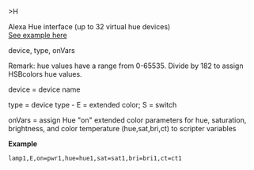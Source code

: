 <span style='color:var(--vscode-symbolIcon-methodForeground);'>>H</span> 

Alexa Hue interface (up to 32 virtual hue devices)  
[See example here](https://tasmota.github.io/docs/Scripting-Language/#hue-emulation)

<span style='color:var(--vscode-symbolIcon-variableForeground);'>device, type, onVars</span>

Remark: hue values have a range from 0-65535.  Divide by 182 to assign HSBcolors hue values.

<span style='color:var(--vscode-symbolIcon-variableForeground);'>device</span> = device name  

<span style='color:var(--vscode-symbolIcon-variableForeground);'>type</span> = device type - E = extended color; S = switch  

<span style='color:var(--vscode-symbolIcon-variableForeground);'>onVars</span> = assign Hue "on" extended color parameters for hue, saturation, brightness, and color temperature (hue,sat,bri,ct) to scripter variables

**Example** 
``` 
lamp1,E,on=pwr1,hue=hue1,sat=sat1,bri=bri1,ct=ct1
```